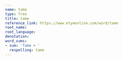 ```yaml
---
name: tame
type: free
title: tame
reference_link: https://www.etymonline.com/word/tame
root_name: 
root_language: 
denotation: 
word_sums:
- sum: 'Tame + '
  respelling: tame
---
```

